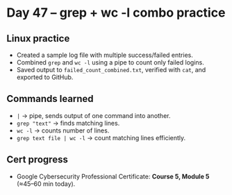 # Day 47 – grep + wc -l combo practice

## Linux practice
- Created a sample log file with multiple success/failed entries.
- Combined `grep` and `wc -l` using a pipe to count only failed logins.
- Saved output to `failed_count_combined.txt`, verified with `cat`, and exported to GitHub.

## Commands learned
- `|` → pipe, sends output of one command into another.
- `grep "text"` → finds matching lines.
- `wc -l` → counts number of lines.
- `grep text file | wc -l` → count matching lines efficiently.

## Cert progress
- Google Cybersecurity Professional Certificate: **Course 5, Module 5** (≈45–60 min today).
